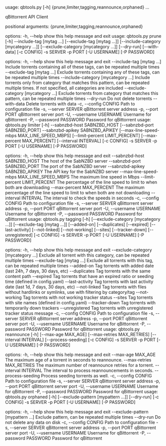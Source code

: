 usage: qbtools.py [-h] {prune,limiter,tagging,reannounce,orphaned} ...

qBittorrent API Client

positional arguments:
  {prune,limiter,tagging,reannounce,orphaned}

options:
  -h, --help            show this help message and exit
usage: qbtools.py prune [-h] --include-tag [mytag ...]
                        [--exclude-tag [mytag ...]]
                        [--include-category [mycategory ...]]
                        [--exclude-category [mycategory ...]] [--dry-run]
                        [--with-data] [-c CONFIG] -s SERVER -p PORT
                        [-U USERNAME] [-P PASSWORD]

options:
  -h, --help            show this help message and exit
  --include-tag [mytag ...]
                        Include torrents containing all of these tags, can be
                        repeated multiple times
  --exclude-tag [mytag ...]
                        Exclude torrents containing any of these tags, can be
                        repeated multiple times
  --include-category [mycategory ...]
                        Include torrents only from category that matches this
                        pattern, can be repeated multiple times. If not
                        specified, all categories are included
  --exclude-category [mycategory ...]
                        Exclude torrents from category that matches this
                        pattern, can be repeated multiple times
  --dry-run             Do not delete torrents
  --with-data           Delete torrents with data
  -c, --config CONFIG   Path to configuration file
  -s, --server SERVER   qBittorrent server address
  -p, --port PORT       qBittorrent server port
  -U, --username USERNAME
                        Username for qBittorrent
  -P, --password PASSWORD
                        Password for qBittorrent
usage: qbtools.py limiter [-h] --sabnzbd-host SABNZBD_HOST
                          [--sabnzbd-port SABNZBD_PORT]
                          --sabnzbd-apikey SABNZBD_APIKEY
                          [--max-line-speed-mbps MAX_LINE_SPEED_MBPS]
                          [--limit-percent LIMIT_PERCENT]
                          [--max-percent MAX_PERCENT] [--interval INTERVAL]
                          [-c CONFIG] -s SERVER -p PORT [-U USERNAME]
                          [-P PASSWORD]

options:
  -h, --help            show this help message and exit
  --sabnzbd-host SABNZBD_HOST
                        The host of the SabNZBD server
  --sabnzbd-port SABNZBD_PORT
                        The port of the SabNZBD server
  --sabnzbd-apikey SABNZBD_APIKEY
                        The API key for the SabNZBD server
  --max-line-speed-mbps MAX_LINE_SPEED_MBPS
                        The maximum line speed in Mbps
  --limit-percent LIMIT_PERCENT
                        The percentage of the line speed to limit to when both
                        are downloading
  --max-percent MAX_PERCENT
                        The maximum percentage of the line speed to limit to
                        when both are not downloading
  --interval INTERVAL   The interval to check the speeds in seconds
  -c, --config CONFIG   Path to configuration file
  -s, --server SERVER   qBittorrent server address
  -p, --port PORT       qBittorrent server port
  -U, --username USERNAME
                        Username for qBittorrent
  -P, --password PASSWORD
                        Password for qBittorrent
usage: qbtools.py tagging [-h] [--exclude-category [mycategory ...]]
                          [--exclude-tag [mytag ...]] [--added-on]
                          [--duplicates] [--expired] [--last-activity]
                          [--not-linked] [--not-working] [--sites]
                          [--tracker-down] [--unregistered] [-c CONFIG]
                          -s SERVER -p PORT [-U USERNAME] [-P PASSWORD]

options:
  -h, --help            show this help message and exit
  --exclude-category [mycategory ...]
                        Exclude all torrent with this category, can be
                        repeated multiple times
  --exclude-tag [mytag ...]
                        Exclude all torrents with this tag, can be repeated
                        multiple times
  --added-on            Tag torrents with added date (last 24h, 7 days, 30
                        days, etc)
  --duplicates          Tag torrents with the same content path
  --expired             Tag torrents that have an expired ratio or seeding
                        time (defined in config.yaml)
  --last-activity       Tag torrents with last activity date (last 1d, 7 days,
                        30 days, etc)
  --not-linked          Tag torrents with files without hardlinks or symlinks,
                        use with filtering by category/tag
  --not-working         Tag torrents with not working tracker status
  --sites               Tag torrents with site names (defined in config.yaml)
  --tracker-down        Tag torrents with temporarily down trackers
  --unregistered        Tag torrents with unregistered tracker status message
  -c, --config CONFIG   Path to configuration file
  -s, --server SERVER   qBittorrent server address
  -p, --port PORT       qBittorrent server port
  -U, --username USERNAME
                        Username for qBittorrent
  -P, --password PASSWORD
                        Password for qBittorrent
usage: qbtools.py reannounce [-h] [--max-age MAX_AGE]
                             [--max-retries MAX_RETRIES] [--interval INTERVAL]
                             [--process-seeding] [-c CONFIG] -s SERVER -p PORT
                             [-U USERNAME] [-P PASSWORD]

options:
  -h, --help            show this help message and exit
  --max-age MAX_AGE     The maximum age of a torrent in seconds to reannounce.
  --max-retries MAX_RETRIES
                        The maximum number of reannounce retries for a
                        torrent.
  --interval INTERVAL   The interval to process reannouncements in seconds.
  --process-seeding     Process seeding torrents as well.
  -c, --config CONFIG   Path to configuration file
  -s, --server SERVER   qBittorrent server address
  -p, --port PORT       qBittorrent server port
  -U, --username USERNAME
                        Username for qBittorrent
  -P, --password PASSWORD
                        Password for qBittorrent
usage: qbtools.py orphaned [-h] [--exclude-pattern [mypattern ...]]
                           [--dry-run] [-c CONFIG] -s SERVER -p PORT
                           [-U USERNAME] [-P PASSWORD]

options:
  -h, --help            show this help message and exit
  --exclude-pattern [mypattern ...]
                        Exclude pattern, can be repeated multiple times
  --dry-run             Do not delete any data on disk
  -c, --config CONFIG   Path to configuration file
  -s, --server SERVER   qBittorrent server address
  -p, --port PORT       qBittorrent server port
  -U, --username USERNAME
                        Username for qBittorrent
  -P, --password PASSWORD
                        Password for qBittorrent
